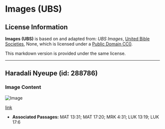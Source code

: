 # Images (UBS)

## License Information

**Images (UBS)** is based on and adapted from: _UBS Images_, [United Bible Societies](https://unitedbiblesocieties.org/), None, which is licensed under a [Public Domain CC0](https://creativecommons.org/public-domain/cc0/).

This markdown version is provided under the same license.



--------------------------------

## Haradali Nyeupe (id: 288786)

### Image Content

![Image](https://cdn.aquifer.bible/aquifer-content/resources/Media/WEB-0662_white_mustard.jpg)

[link](https://cdn.aquifer.bible/aquifer-content/resources/Media/WEB-0662_white_mustard.jpg)

* **Associated Passages:** MAT 13:31; MAT 17:20; MRK 4:31; LUK 13:19; LUK 17:6


